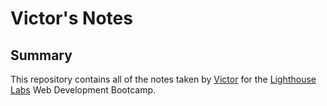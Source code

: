 # Victor's Notes

## Summary
This repository contains all of the notes taken by [Victor](https://github.com/victorcwyu) for the [Lighthouse Labs](https://lighthouselabs.ca) Web Development Bootcamp.


